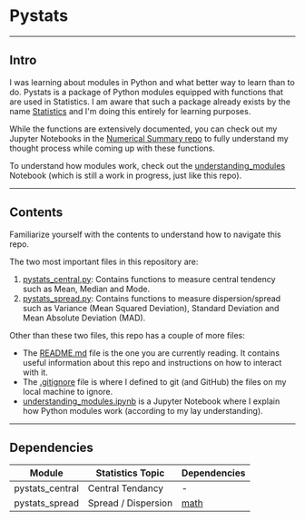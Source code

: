 # Pystats
---

## Intro
I was learning about modules in Python and what better way to learn than to do.
Pystats is a package of Python modules equipped with functions that are used in Statistics.
I am aware that such a package already exists by the name [Statistics](https://docs.python.org/3/library/statistics.html) and I'm doing this entirely for learning purposes.

While the functions are extensively documented, you can check out my Jupyter Notebooks in the [Numerical Summary repo](https://github.com/0gregory0/Numerical-Summary) to fully understand my thought process while coming up with these functions.

To understand how modules work, check out the [understanding_modules](https://github.com/0gregory0/pystats/blob/main/understanding_modules.ipynb) Notebook (which is still a work in progress, just like this repo).

---

## Contents
Familiarize yourself with the contents to understand how to navigate this repo.

The two most important files in this repository are:
1. [pystats_central.py](https://github.com/0gregory0/pystats/blob/main/pystats_central.py): Contains functions to measure central tendency such as Mean, Median and Mode.
2. [pystats_spread.py](https://github.com/0gregory0/pystats/blob/main/pystats_spread.py): Contains functions to measure dispersion/spread such as Variance (Mean Squared Deviation), Standard Deviation and Mean Absolute Deviation (MAD).

Other than these two files, this repo has a couple of more files:
- The [README.md](https://github.com/0gregory0/pystats/blob/main/README.md) file is the one you are currently reading. It contains useful information about this repo and instructions on how to interact with it.
- The [.gitignore](https://github.com/0gregory0/pystats/blob/main/.gitignore) file is where I defined to git (and GitHub) the files on my local machine to ignore.
- [understanding_modules.ipynb](https://github.com/0gregory0/pystats/blob/main/understanding_modules.ipynb) is a Jupyter Notebook where I explain how Python modules work (according to my lay understanding).

---

## Dependencies

| Module | Statistics Topic | Dependencies |
| --- | --- | --- | 
| pystats_central | Central Tendancy | - |     
| pystats_spread | Spread / Dispersion | [math](https://docs.python.org/3/library/math.html) |     


